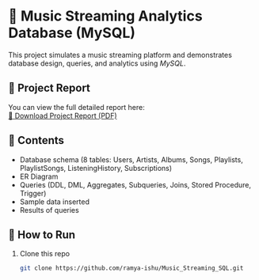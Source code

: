 # 🎵 Music Streaming Analytics Database (MySQL)

This project simulates a music streaming platform and demonstrates database design, queries, and analytics using *MySQL*.

## 📖 Project Report
You can view the full detailed report here:  
[📄 Download Project Report (PDF)](./Music_Streaming_Analytics_Report.pdf)

## 📂 Contents
- Database schema (8 tables: Users, Artists, Albums, Songs, Playlists, PlaylistSongs, ListeningHistory, Subscriptions)
- ER Diagram
- Queries (DDL, DML, Aggregates, Subqueries, Joins, Stored Procedure, Trigger)
- Sample data inserted
- Results of queries

## 🚀 How to Run
1. Clone this repo  
   ```bash
   git clone https://github.com/ramya-ishu/Music_Streaming_SQL.git
